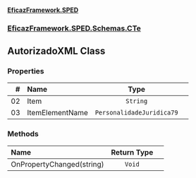 #### [EficazFramework.SPED](EficazFrameworkSPED.md 'EficazFramework SPED')
### [EficazFramework.SPED.Schemas.CTe](EficazFramework.SPED.Schemas.CTe.md 'EficazFramework.SPED.Schemas.CTe')

## AutorizadoXML Class
### Properties

| # | Name | Type | |
| ---: | :--- | :---: | :--- |
| 02 | Item | `String` |  |
| 03 | ItemElementName | `PersonalidadeJuridica79` |  |
### Methods

| Name | Return Type | |
| :--- | :---: | :--- |
| OnPropertyChanged(string) | `Void` |  |
